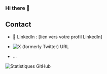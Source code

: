 ### Hi there 👋


## Contact

- 💬 LinkedIn : [lien vers votre profil LinkedIn]
- ![X (formerly Twitter) URL]([https://img.shields.io/twitter/url](https://twitter.com/GonniSketch))

- ...



![Statistiques GitHub](https://github-readme-stats.vercel.app/api?username=G0nni&show_icons=true&theme=radical)

<!--
**G0nni/G0nni** is a ✨ _special_ ✨ repository because its `README.md` (this file) appears on your GitHub profile.

Here are some ideas to get you started:

- 🔭 I’m currently working on ...
- 🌱 I’m currently learning ...
- 👯 I’m looking to collaborate on ...
- 🤔 I’m looking for help with ...
- 💬 Ask me about ...
- 📫 How to reach me: ...
- 😄 Pronouns: ...
- ⚡ Fun fact: ...
-->
